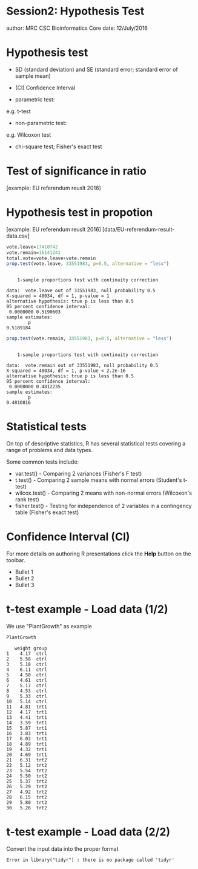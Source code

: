 Session2: Hypothesis Test
========================================================
author: MRC CSC Bioinformatics Core
date: 12/July/2016

Hypothesis test
========================================================

- SD (standard deviation) and SE (standard error; standard error of sample mean)

- (CI) Confidence Interval

- parametric test:

e.g. t-test

- non-parametric test:

e.g. Wilcoxon test

- chi-square test; Fisher's exact test


Test of significance in ratio
========================================================

[example: EU referendum reuslt 2016]


Hypothesis test in propotion
========================================================

[example: EU referendum reuslt 2016]
[data/EU-referendum-result-data.csv]

```r
vote.leave=17410742
vote.remain=16141241
total.vote=vote.leave+vote.remain
prop.test(vote.leave, 33551983, p=0.5, alternative = "less")
```

```

	1-sample proportions test with continuity correction

data:  vote.leave out of 33551983, null probability 0.5
X-squared = 48034, df = 1, p-value = 1
alternative hypothesis: true p is less than 0.5
95 percent confidence interval:
 0.0000000 0.5190603
sample estimates:
        p 
0.5189184 
```

```r
prop.test(vote.remain, 33551983, p=0.5, alternative = "less")
```

```

	1-sample proportions test with continuity correction

data:  vote.remain out of 33551983, null probability 0.5
X-squared = 48034, df = 1, p-value < 2.2e-16
alternative hypothesis: true p is less than 0.5
95 percent confidence interval:
 0.0000000 0.4812235
sample estimates:
        p 
0.4810816 
```


Statistical tests
========================================================

On top of descriptive statistics, R has several statistical tests covering a range of problems and data types.

Some common tests include:

- var.test() - Comparing 2 variances (Fisher's F test)
- t.test() - Comparing 2 sample means with normal errors (Student's t-test)
- wilcox.test() - Comparing 2 means with non-normal errors (Wilcoxon's rank test)
- fisher.test() - Testing for independence of 2 variables in a contingency table (Fisher's exact test)

Confidence Interval (CI)
========================================================

For more details on authoring R presentations click the
**Help** button on the toolbar.

- Bullet 1
- Bullet 2
- Bullet 3

t-test example - Load data (1/2)
========================================================

We use "PlantGrowth" as example

```r
PlantGrowth
```

```
   weight group
1    4.17  ctrl
2    5.58  ctrl
3    5.18  ctrl
4    6.11  ctrl
5    4.50  ctrl
6    4.61  ctrl
7    5.17  ctrl
8    4.53  ctrl
9    5.33  ctrl
10   5.14  ctrl
11   4.81  trt1
12   4.17  trt1
13   4.41  trt1
14   3.59  trt1
15   5.87  trt1
16   3.83  trt1
17   6.03  trt1
18   4.89  trt1
19   4.32  trt1
20   4.69  trt1
21   6.31  trt2
22   5.12  trt2
23   5.54  trt2
24   5.50  trt2
25   5.37  trt2
26   5.29  trt2
27   4.92  trt2
28   6.15  trt2
29   5.80  trt2
30   5.26  trt2
```

t-test example - Load data (2/2)
========================================================

Convert the input data into the proper format






















```
Error in library("tidyr") : there is no package called 'tidyr'
```

